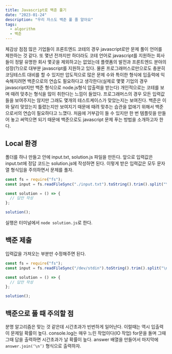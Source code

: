 ```yaml
---
title: Javascript로 백준 풀기
date: "2023-01-24"
description: "우리 자스도 백준 풀 줄 알아요"
tags:
  - algorithm
  - 백준
---
```


체감상 점점 많은 기업들이 프론트엔드 코테의 경우 javascript로만 문제 풀이 언어를 제한하는 것 같다. 또 몇년 전까지만 하더라도 코테 언어로 javascript를 지원하는 회사들이 정말 유명한 회사 몇곳을 제외하고는 없었는데 플랫폼의 발전과 프론트엔드 분야의 성장(?)으로 대부분 javascript를 지원하고 있다. 물론 프로그래머스로만으로도 충분히 코딩테스트 대비를 할 수 있지만 압도적으로 많은 문제 수와 특이한 형식에 입출력에 익숙해지려면 백준으로의 연습도 필요하다고 생각한다(실제로 몇몇 기업의 경우 javascript지만 백준 형식으로 node.js형식 압출력을 받는다)
개인적으로는 코테를 보며 때려 맞추는 형식을 많이 취한다는 느낌이 들었다. 프로그래머스의 경우 모든 입력값들을 보여주지는 않지만 그래도 몇개의 테스트케이스가 맞았는지는 보여진다. 백준은 이와 달리 맞았는지 틀렸는지만 보여지기 때문에 때려 맞추는 습관을 없애기 위해서 백준으로서의 연습이 필요하다고 느꼈다.
처음에 거부감이 들 수 있지만 한 번 템플릿을 만들어 놓고 써먹으면 되기 때문에 백준으로도 javascript 문제 푸는 방법을 소개하고자 한다.

## Local 환경

폴더를 하나 만들고 안에 input.txt, solution.js 파일을 만든다. 앞으로 입력값은 input.txt에 정답 코드는 solution.js에 작성하면 된다. 이렇게 받은 입력값은 모두 문자열 형식임을 주의하면서 문제를 풀자.

```js
const fs = require("fs");
const input = fs.readFileSync("./input.txt").toString().trim().split("\n");

const solution = () => {
  // 답안 작성
};

solution();
```

실행은 터미널에서 `node solution.js`로 한다.

## 백준 제출

입력값을 가져오는 부분만 수정해주면 된다.

```js
const fs = require("fs");
const input = fs.readFileSync("/dev/stdin").toString().trim().split("\n"); // 입력 부분 수정

const solution = () => {
  // 답안 작성
};

solution();
```

## 백준으로 풀 때 주의할 점

분명 알고리즘은 맞는 것 같은데 시간초과가 빈번하게 일어난다. 이럴때는 역시 입출력이 문제일 확률이 높다. console.log는 매우 느린 작업이다(IO 작업) for문을 돌며 그때 그때 답을 출력하면 시간초과가 날 확률이 높다. answer 배열을 만들어서 마지막에 `answer.join(‘\n’)` 형식으로 출력하자.

